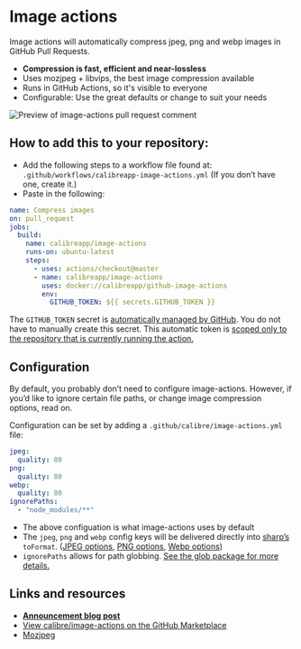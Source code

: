 # Image actions

Image actions will automatically compress jpeg, png and webp images in GitHub Pull Requests.

- **Compression is fast, efficient and near-lossless**
- Uses mozjpeg + libvips, the best image compression available
- Runs in GitHub Actions, so it's visible to everyone
- Configurable: Use the great defaults or change to suit your needs

![Preview of image-actions pull request comment](https://user-images.githubusercontent.com/924/62024579-e1470d00-b218-11e9-8655-693ea42ba0f7.png)

## How to add this to your repository:

- Add the following steps to a workflow file found at: `.github/workflows/calibreapp-image-actions.yml` (If you don’t have one, create it.)
- Paste in the following:

```yml
name: Compress images
on: pull_request
jobs:
  build:
    name: calibreapp/image-actions
    runs-on: ubuntu-latest
    steps:
      - uses: actions/checkout@master
      - name: calibreapp/image-actions
        uses: docker://calibreapp/github-image-actions
        env:
          GITHUB_TOKEN: ${{ secrets.GITHUB_TOKEN }}
```

The `GITHUB_TOKEN` secret is [automatically managed by GitHub](https://help.github.com/en/articles/virtual-environments-for-github-actions#github_token-secret). You do not have to manually create this secret. This automatic token is [scoped only to the repository that is currently running the action.](https://help.github.com/en/articles/virtual-environments-for-github-actions#token-permissions)

## Configuration

By default, you probably don’t need to configure image-actions. However, if you’d like to ignore certain file paths, or change image compression options, read on.

Configuration can be set by adding a `.github/calibre/image-actions.yml` file:

```yml
jpeg:
  quality: 80
png:
  quality: 80
webp:
  quality: 80
ignorePaths:
  - "node_modules/**"
```

- The above configuation is what image-actions uses by default
- The `jpeg`, `png` and `webp` config keys will be delivered directly into [sharp’s](http://sharp.pixelplumbing.com) `toFormat`. ([JPEG options](http://sharp.pixelplumbing.com/en/stable/api-output/#jpeg), [PNG options](http://sharp.pixelplumbing.com/en/stable/api-output/#png), [Webp options](http://sharp.pixelplumbing.com/en/stable/api-output/#webp))
- `ignorePaths` allows for path globbing. [See the glob package for more details.](https://www.npmjs.com/package/glob)

## Links and resources

- **[Announcement blog post](https://calibreapp.com/blog/compress-images-in-prs/)**
- [View calibre/image-actions on the GitHub Marketplace](https://github.com/marketplace/actions/image-actions)
- [Mozjpeg](https://github.com/mozilla/mozjpeg)
